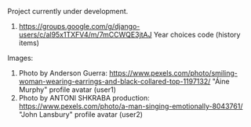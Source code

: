 Project currently under development.

1. https://groups.google.com/g/django-users/c/al95x1TXFV4/m/7mCCWQE3jtAJ
Year choices code (history items)


Images:
1. Photo by Anderson Guerra: https://www.pexels.com/photo/smiling-woman-wearing-earrings-and-black-collared-top-1197132/
"Áine Murphy" profile avatar (user1)
2. Photo by ANTONI SHKRABA production: https://www.pexels.com/photo/a-man-singing-emotionally-8043761/
"John Lansbury" profile avatar (user2)